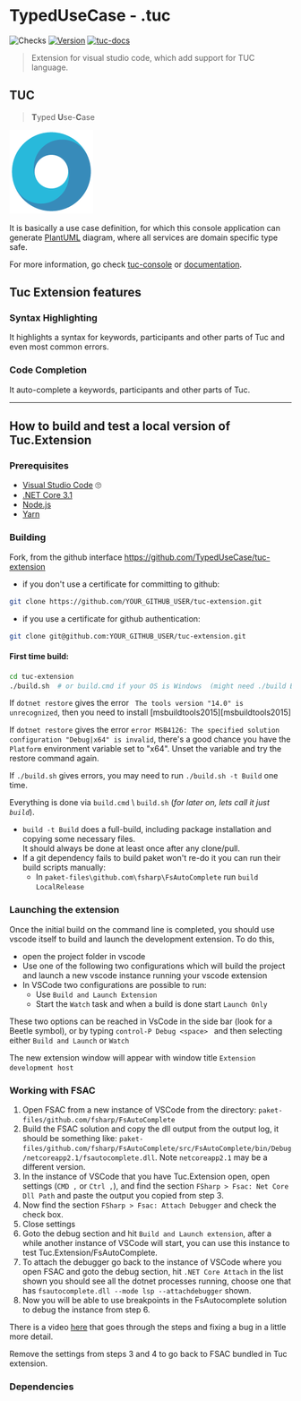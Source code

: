 TypedUseCase - .tuc
===================

![Checks](https://github.com/TypedUseCase/tuc-extension/workflows/Checks/badge.svg?branch=master)
[![Version](https://vsmarketplacebadge.apphb.com/version/TypedUseCase.tuc.svg)](https://marketplace.visualstudio.com/items?itemName=TypedUseCase.tuc)
[![tuc-docs](https://img.shields.io/badge/documentation-tuc-orange.svg)](https://typedusecase.github.io/)

> Extension for visual studio code, which add support for TUC language.

## TUC
> **T**yped **U**se-**C**ase

![tuc-logo](https://github.com/TypedUseCase/TypedUseCase.github.io/raw/master/assets/tuc-logo.png)

It is basically a use case definition, for which this console application can generate [PlantUML](https://plantuml.com/) diagram, where all services are domain specific type safe.

For more information, go check [tuc-console](https://github.com/TypedUseCase/tuc-console) or [documentation](https://typedusecase.github.io/).

## Tuc Extension features

### Syntax Highlighting
It highlights a syntax for keywords, participants and other parts of Tuc and even most common errors.

### Code Completion
It auto-complete a keywords, participants and other parts of Tuc.

---
## How to build and test a local version of Tuc.Extension

### Prerequisites

- [Visual Studio Code][vscode] 🙄
- [.NET Core 3.1][dotnet]
- [Node.js][nodejs]
- [Yarn][yarn]

### Building

Fork, from the github interface https://github.com/TypedUseCase/tuc-extension
 - if you don't use a certificate for committing to github:
```bash
git clone https://github.com/YOUR_GITHUB_USER/tuc-extension.git
```
 - if you use a certificate for github authentication:
```bash
git clone git@github.com:YOUR_GITHUB_USER/tuc-extension.git
```

#### First time build:
```bash
cd tuc-extension
./build.sh  # or build.cmd if your OS is Windows  (might need ./build Build here)
```

If `dotnet restore` gives the error ` The tools version "14.0" is unrecognized`, then you need to install [msbuildtools2015][msbuildtools2015]

If `dotnet restore` gives the error `error MSB4126: The specified solution configuration "Debug|x64" is invalid`, there's a good chance you have the `Platform` environment variable set to "x64".  Unset the variable and try the restore command again.

If `./build.sh` gives errors, you may need to run `./build.sh -t Build` one time.


Everything is done via `build.cmd` \ `build.sh` (_for later on, lets call it just `build`_).

- `build -t Build` does a full-build, including package installation and copying some necessary files.<br/>
  It should always be done at least once after any clone/pull.
- If a git dependency fails to build paket won't re-do it you can run their build scripts manually:
  - In `paket-files\github.com\fsharp\FsAutoComplete` run `build LocalRelease`

### Launching the extension

Once the initial build on the command line is completed, you should use vscode itself to build and launch the development extension.   To do this,

- open the project folder in vscode
- Use one of the following two configurations which will build the project and launch a new vscode instance running your vscode extension
- In VSCode two configurations are possible to run:
  - Use `Build and Launch Extension`
  - Start the `Watch` task and when a build is done start `Launch Only`

These two options can be reached in VsCode in the side bar (look for a Beetle symbol), or by typing `control-P Debug <space> ` and then selecting either `Build and Launch` or `Watch`

The new extension window will appear with window title `Extension development host`

### Working with FSAC

1. Open FSAC from a new instance of VSCode from the directory: `paket-files/github.com/fsharp/FsAutoComplete`
2. Build the FSAC solution and copy the dll output from the output log, it should be something like: `paket-files/github.com/fsharp/FsAutoComplete/src/FsAutoComplete/bin/Debug/netcoreapp2.1/fsautocomplete.dll`.  Note `netcoreapp2.1` may be a different version.
3. In the instance of VSCode that you have Tuc.Extension open, open settings (`CMD ,` or `Ctrl ,`), and find the section `FSharp > Fsac: Net Core Dll Path` and paste the output you copied from step 3.
4. Now find the section `FSharp > Fsac: Attach Debugger` and check the check box.
5. Close settings
6. Goto the debug section and hit `Build and Launch extension`, after a while another instance of VSCode will start, you can use this instance to test Tuc.Extension/FsAutoComplete.
7. To attach the debugger go back to the instance of VSCode where you open FSAC and goto the debug section, hit `.NET Core Attach` in the list shown you should see all the dotnet processes running, choose one that has `fsautocomplete.dll --mode lsp --attachdebugger` shown.
8. Now you will be able to use breakpoints in the FsAutocomplete solution to debug the instance from step 6.

There is a video [here](https://www.youtube.com/watch?v=w36_PvHNoPY) that goes through the steps and fixing a bug in a little more detail.

Remove the settings from steps 3 and 4 to go back to FSAC bundled in Tuc extension.

### Dependencies

[dotnet]: https://www.microsoft.com/net/download/core
[nodejs]: https://nodejs.org/en/download/
[yarn]: https://yarnpkg.com/en/docs/install
[vscode]: https://code.visualstudio.com/Download
